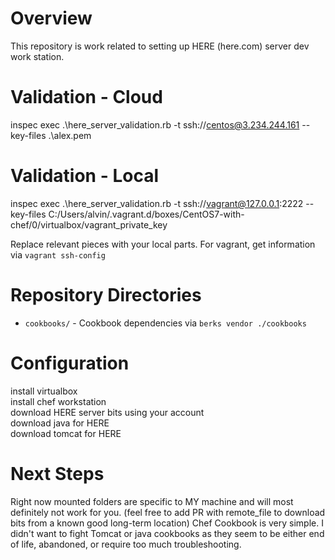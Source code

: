 # Overview

This repository is work related to setting up HERE (here.com) server dev work station.

# Validation - Cloud
inspec exec .\here_server_validation.rb -t ssh://centos@3.234.244.161 --key-files .\alex.pem

# Validation - Local
inspec exec .\here_server_validation.rb -t ssh://vagrant@127.0.0.1:2222 --key-files C:/Users/alvin/.vagrant.d/boxes/CentOS7-with-chef/0/virtualbox/vagrant_private_key

Replace relevant pieces with your local parts.
For vagrant, get information via `vagrant ssh-config`

# Repository Directories

- `cookbooks/` - Cookbook dependencies via `berks vendor ./cookbooks`

# Configuration

install virtualbox  
install chef workstation  
download HERE server bits using your account  
download java for HERE  
download tomcat for HERE  


# Next Steps

Right now mounted folders are specific to MY machine and will most definitely not work for you. (feel free to add PR with remote_file to download bits from a known good long-term location)
Chef Cookbook is very simple. I didn't want to fight Tomcat or java cookbooks as they seem to be either end of life, abandoned, or require too much troubleshooting.  
